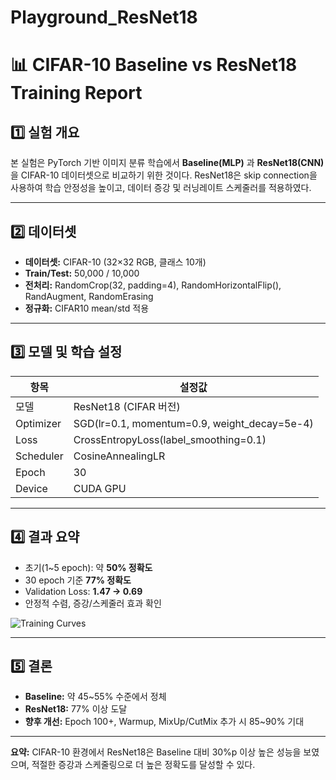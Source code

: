 # Playground_ResNet18


# 📊 CIFAR-10 Baseline vs ResNet18 Training Report

## 1️⃣ 실험 개요
본 실험은 PyTorch 기반 이미지 분류 학습에서 **Baseline(MLP)** 과 **ResNet18(CNN)** 을 CIFAR-10 데이터셋으로 비교하기 위한 것이다.
ResNet18은 skip connection을 사용하여 학습 안정성을 높이고, 데이터 증강 및 러닝레이트 스케줄러를 적용하였다.

---
## 2️⃣ 데이터셋
- **데이터셋:** CIFAR-10 (32×32 RGB, 클래스 10개)
- **Train/Test:** 50,000 / 10,000
- **전처리:** RandomCrop(32, padding=4), RandomHorizontalFlip(), RandAugment, RandomErasing
- **정규화:** CIFAR10 mean/std 적용

---
## 3️⃣ 모델 및 학습 설정
| 항목 | 설정값 |
|------|--------|
| 모델 | ResNet18 (CIFAR 버전) |
| Optimizer | SGD(lr=0.1, momentum=0.9, weight_decay=5e-4) |
| Loss | CrossEntropyLoss(label_smoothing=0.1) |
| Scheduler | CosineAnnealingLR |
| Epoch | 30 |
| Device | CUDA GPU |

---
## 4️⃣ 결과 요약
- 초기(1~5 epoch): 약 **50% 정확도**
- 30 epoch 기준 **77% 정확도**
- Validation Loss: **1.47 → 0.69**
- 안정적 수렴, 증강/스케줄러 효과 확인

![Training Curves](resnet18_training_curves.png)

---
## 5️⃣ 결론
- **Baseline:** 약 45~55% 수준에서 정체
- **ResNet18:** 77% 이상 도달
- **향후 개선:** Epoch 100+, Warmup, MixUp/CutMix 추가 시 85~90% 기대

---
**요약:**
CIFAR-10 환경에서 ResNet18은 Baseline 대비 30%p 이상 높은 성능을 보였으며,
적절한 증강과 스케줄링으로 더 높은 정확도를 달성할 수 있다.